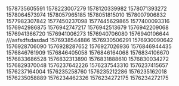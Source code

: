 1578735605591
1578223007279
1578120339982
1578071393272
1578064573974
1578057965185
1578051815010
1578007906832
1577982307842
1577450237098
1577445629865
1577400093316
1576942986875
1576942747217
1576942513679
1576942209068
1576941366720
1576941006273
1576940706080
1576940106644
///asfsdfsdasdad
1576938544886
1576930506291
1576930090642
1576928706090
1576928287652
1576927026936
1576846944435
1576846761909
1576846405058
1576846164068
1576834106670
1576833686528
1576832313890
1576831888610
1576830034272
1576829370048
1576237642226
1576237543310
1576237415657
1576237164004
1576235258760
1576235212286
1576235162018
1576235058889
1576234462326
1576234272175
1576234272175